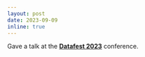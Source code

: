 ```yaml
---
layout: post
date: 2023-09-09
inline: true
---
```


Gave a talk at the <strong><a href="https://datafest.am/2023/speakers" target="_blank">Datafest 2023</a></strong> conference.
